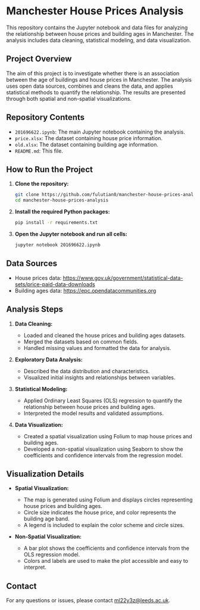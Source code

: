 # Manchester House Prices Analysis

This repository contains the Jupyter notebook and data files for analyzing the relationship between house prices and building ages in Manchester. The analysis includes data cleaning, statistical modeling, and data visualization.

## Project Overview

The aim of this project is to investigate whether there is an association between the age of buildings and house prices in Manchester. The analysis uses open data sources, combines and cleans the data, and applies statistical methods to quantify the relationship. The results are presented through both spatial and non-spatial visualizations.

## Repository Contents

- `201696622.ipynb`: The main Jupyter notebook containing the analysis.
- `price.xlsx`: The dataset containing house price information.
- `old.xlsx`: The dataset containing building age information.
- `README.md`: This file.

## How to Run the Project

1. **Clone the repository:**
    ```bash
    git clone https://github.com/fulutian0/manchester-house-prices-analysis.git
    cd manchester-house-prices-analysis
    ```

2. **Install the required Python packages:**
    ```bash
    pip install -r requirements.txt
    ```

3. **Open the Jupyter notebook and run all cells:**
    ```bash
    jupyter notebook 201696622.ipynb
    ```

## Data Sources

- House prices data:  https://www.gov.uk/government/statistical-data-sets/price-paid-data-downloads
- Building ages data: https://epc.opendatacommunities.org 

## Analysis Steps

1. **Data Cleaning:**
    - Loaded and cleaned the house prices and building ages datasets.
    - Merged the datasets based on common fields.
    - Handled missing values and formatted the data for analysis.

2. **Exploratory Data Analysis:**
    - Described the data distribution and characteristics.
    - Visualized initial insights and relationships between variables.

3. **Statistical Modeling:**
    - Applied Ordinary Least Squares (OLS) regression to quantify the relationship between house prices and building ages.
    - Interpreted the model results and validated assumptions.

4. **Data Visualization:**
    - Created a spatial visualization using Folium to map house prices and building ages.
    - Developed a non-spatial visualization using Seaborn to show the coefficients and confidence intervals from the regression model.

## Visualization Details

- **Spatial Visualization:**
    - The map is generated using Folium and displays circles representing house prices and building ages.
    - Circle size indicates the house price, and color represents the building age band.
    - A legend is included to explain the color scheme and circle sizes.

- **Non-Spatial Visualization:**
    - A bar plot shows the coefficients and confidence intervals from the OLS regression model.
    - Colors and labels are used to make the plot accessible and easy to interpret.


## Contact

For any questions or issues, please contact ml22y3z@leeds.ac.uk.

